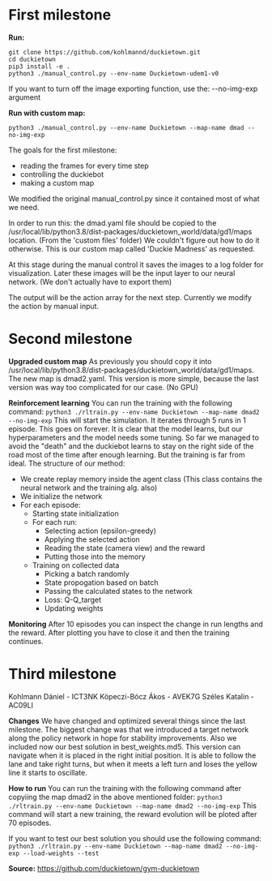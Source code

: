 # First milestone

**Run:**
```
git clone https://github.com/kohlmannd/duckietown.git
cd duckietown
pip3 install -e .
python3 ./manual_control.py --env-name Duckietown-udem1-v0
```

If you want to turn off the image exporting function, use the: --no-img-exp argument

**Run with custom map:**

```python3 ./manual_control.py --env-name Duckietown --map-name dmad --no-img-exp```

The goals for the first milestone:
- reading the frames for every time step
- controlling the duckiebot
- making a custom map

We modified the original manual_control.py since it contained most of what we need.

In order to run this: the dmad.yaml file should be copied to the /usr/local/lib/python3.8/dist-packages/duckietown_world/data/gd1/maps location. (From the 'custom files' folder) We couldn't figure out how to do it otherwise. This is our custom map called 'Duckie Madness' as requested.

At this stage during the manual control it saves the images to a log folder for visualization.
Later these images will be the input layer to our neural network. (We don't actually have to export them)

The output will be the action array for the next step. Currently we modify the action by manual input.

# Second milestone

**Upgraded custom map**
As previously you should copy it into /usr/local/lib/python3.8/dist-packages/duckietown_world/data/gd1/maps. The new map is dmad2.yaml. This version is more simple, because the last version was way too complicated for our case. (No GPU)

**Reinforcement learning**
You can run the training with the following command:
```python3 ./rltrain.py --env-name Duckietown --map-name dmad2 --no-img-exp```
This will start the simulation. It iterates through 5 runs in 1 episode. This goes on forever.
It is clear that the model learns, but our hyperparameters and the model needs some tuning. So far we managed to avoid the "death" and the duckiebot learns to stay on the right side of the road most of the time after enough learning. But the training is far from ideal. The structure of our method:
- We create replay memory inside the agent class (This class contains the neural network and the training alg. also)
- We initialize the network
- For each episode:
    - Starting state initialization
    - For each run:
        - Selecting action (epsilon-greedy)
        - Applying the selected action
        - Reading the state (camera view) and the reward
        - Putting those into the memory
    - Training on collected data
        - Picking a batch randomly
        - State propogation based on batch
        - Passing the calculated states to the network
        - Loss: Q-Q_target
        - Updating weights

**Monitoring**
After 10 episodes you can inspect the change in run lengths and the reward. After plotting you have to close it and then the training continues. 

# Third milestone
Kohlmann Dániel - ICT3NK
Köpeczi-Bócz Ákos - AVEK7G
Széles Katalin - AC09LI

**Changes**
We have changed and optimized several things since the last milestone. The biggest change was that we introduced a target network along the policy network in hope for stability improvements. Also we included now our best solution in best_weights.md5. This version can navigate when it is placed in the right initial position. It is able to follow the lane and take right turns, but when it meets a left turn and loses the yellow line it starts to oscillate.

**How to run**
You can run the training with the following command after copyiing the map dmad2 in the above mentioned folder:
```python3 ./rltrain.py --env-name Duckietown --map-name dmad2 --no-img-exp```
This command will start a new training, the reward evolution will be ploted after 70 episodes.

If you want to test our best solution you should use the following command:
```python3 ./rltrain.py --env-name Duckietown --map-name dmad2 --no-img-exp --load-weights --test```





**Source:** https://github.com/duckietown/gym-duckietown
